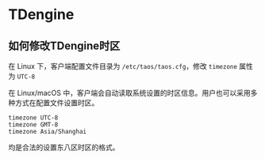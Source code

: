 # TDengine

## 如何修改TDengine时区
在 Linux 下，客户端配置文件目录为 ``/etc/taos/taos.cfg``，修改 ``timezone`` 属性为 ``UTC-8``

在 Linux/macOS 中，客户端会自动读取系统设置的时区信息。用户也可以采用多种方式在配置文件设置时区。

```
timezone UTC-8
timezone GMT-8
timezone Asia/Shanghai
```
均是合法的设置东八区时区的格式。

